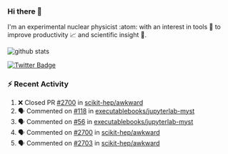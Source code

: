 ### Hi there 👋 

I'm an experimental nuclear physicist :atom: with an interest in tools :wrench: to improve productivity :chart_with_upwards_trend: and scientific insight :telescope:.

![github stats](https://github-readme-stats.vercel.app/api?username=agoose77&show_icons=true&hide_rank=true&hide_title=true&bg_color=30,e76445,904e95&text_color=efe3ec&icon_color=efe3ec)
<!--
**agoose77/agoose77** is a ✨ _special_ ✨ repository because its `README.md` (this file) appears on your GitHub profile.

Here are some ideas to get you started:

- 🔭 I’m currently working on ...
- 🌱 I’m currently learning ...
- 👯 I’m looking to collaborate on ...
- 🤔 I’m looking for help with ...
- 💬 Ask me about ...
- 📫 How to reach me: ...
- 😄 Pronouns: ...
- ⚡ Fun fact: ...
-->

[![Twitter Badge](https://img.shields.io/twitter/follow/agoose77?style=flat-square&logo=Twitter&logoColor=white&color=cornflowerblue)](https://twitter.com/agoose77)

### :zap: Recent Activity

<!--START_SECTION:activity-->
1. ❌ Closed PR [#2700](https://github.com/scikit-hep/awkward/pull/2700) in [scikit-hep/awkward](https://github.com/scikit-hep/awkward)
2. 🗣 Commented on [#118](https://github.com/executablebooks/jupyterlab-myst/pull/118#issuecomment-1712521185) in [executablebooks/jupyterlab-myst](https://github.com/executablebooks/jupyterlab-myst)
3. 🗣 Commented on [#56](https://github.com/executablebooks/jupyterlab-myst/issues/56#issuecomment-1712365635) in [executablebooks/jupyterlab-myst](https://github.com/executablebooks/jupyterlab-myst)
4. 🗣 Commented on [#2700](https://github.com/scikit-hep/awkward/pull/2700#issuecomment-1712110747) in [scikit-hep/awkward](https://github.com/scikit-hep/awkward)
5. 🗣 Commented on [#2703](https://github.com/scikit-hep/awkward/issues/2703#issuecomment-1712106622) in [scikit-hep/awkward](https://github.com/scikit-hep/awkward)
<!--END_SECTION:activity-->
